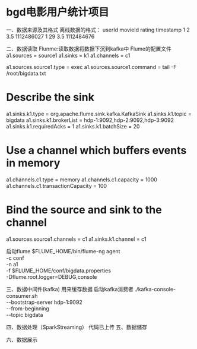 # bgd电影用户统计项目
一、数据来源及其格式
离线数据的格式：
userId	movieId	rating	timestamp
1	2	3.5	1112486027
1	29	3.5	1112484676

二、数据读取
Flunme:读取数据将数据下沉到kafka中
Flume的配置文件
a1.sources = source1
a1.sinks = k1
a1.channels = c1

a1.sources.source1.type = exec
a1.sources.source1.command = tail -F /root/bigdata.txt
# Describe the sink
a1.sinks.k1.type = org.apache.flume.sink.kafka.KafkaSink
a1.sinks.k1.topic = bigdata
a1.sinks.k1.brokerList = hdp-1:9092,hdp-2:9092,hdp-3:9092
a1.sinks.k1.requiredAcks = 1
a1.sinks.k1.batchSize = 20

# Use a channel which buffers events in memory
a1.channels.c1.type = memory
a1.channels.c1.capacity = 1000
a1.channels.c1.transactionCapacity = 100

# Bind the source and sink to the channel
a1.sources.source1.channels = c1
a1.sinks.k1.channel = c1

启动flume
$FLUME_HOME/bin/flume-ng agent \
-c conf \
-n a1 \
-f $FLUME_HOME/conf/bigdata.properties \
-Dflume.root.logger=DEBUG,console


三、数据中间件(kafka)
用来缓存数据
启动kafka消费者
./kafka-console-consumer.sh \
--bootstrap-server hdp-1:9092  \
--from-beginning \
--topic bigdata


四、数据处理（SparkStreaming）
代码已上传
五、数据储存

六、数据展示

